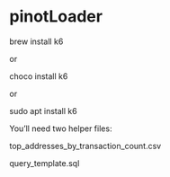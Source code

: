 # pinotLoader

brew install k6

or

choco install k6

or

sudo apt install k6


You’ll need two helper files:

top_addresses_by_transaction_count.csv

query_template.sql

